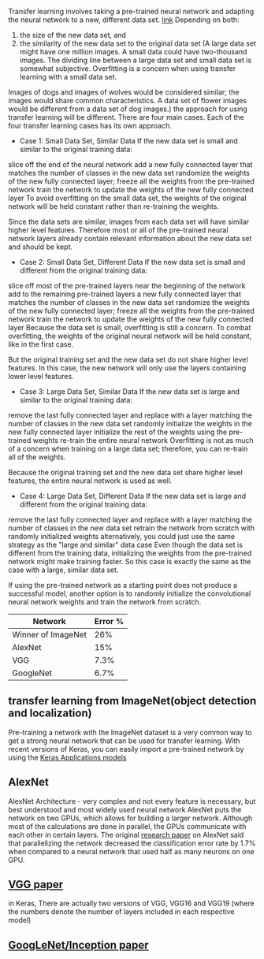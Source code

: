 Transfer learning involves taking a pre-trained neural network and adapting the neural network to a new, different data set.
[link](https://classroom.udacity.com/nanodegrees/nd013/parts/edf28735-efc1-4b99-8fbb-ba9c432239c8/modules/6b6c37bc-13a5-47c7-88ed-eb1fce9789a0/lessons/818a5b8e-44b3-42f9-9921-e0e0e49f104e/concepts/10489223-72fa-4393-848b-f882ba3cf7f9)
Depending on both:
1. the size of the new data set, and
2. the similarity of the new data set to the original data set
(A large data set might have one million images. A small data could have two-thousand images. The dividing line between a large data set and small data set is somewhat subjective. Overfitting is a concern when using transfer learning with a small data set.

Images of dogs and images of wolves would be considered similar; the images would share common characteristics. A data set of flower images would be different from a data set of dog images.)
the approach for using transfer learning will be different. There are four main cases.
Each of the four transfer learning cases has its own approach.
- Case 1: Small Data Set, Similar Data
If the new data set is small and similar to the original training data:

slice off the end of the neural network
add a new fully connected layer that matches the number of classes in the new data set
randomize the weights of the new fully connected layer; freeze all the weights from the pre-trained network
train the network to update the weights of the new fully connected layer
To avoid overfitting on the small data set, the weights of the original network will be held constant rather than re-training the weights.

Since the data sets are similar, images from each data set will have similar higher level features. Therefore most or all of the pre-trained neural network layers already contain relevant information about the new data set and should be kept.
- Case 2: Small Data Set, Different Data
If the new data set is small and different from the original training data:

slice off most of the pre-trained layers near the beginning of the network
add to the remaining pre-trained layers a new fully connected layer that matches the number of classes in the new data set
randomize the weights of the new fully connected layer; freeze all the weights from the pre-trained network
train the network to update the weights of the new fully connected layer
Because the data set is small, overfitting is still a concern. To combat overfitting, the weights of the original neural network will be held constant, like in the first case.

But the original training set and the new data set do not share higher level features. In this case, the new network will only use the layers containing lower level features.
- Case 3: Large Data Set, Similar Data
If the new data set is large and similar to the original training data:

remove the last fully connected layer and replace with a layer matching the number of classes in the new data set
randomly initialize the weights in the new fully connected layer
initialize the rest of the weights using the pre-trained weights
re-train the entire neural network
Overfitting is not as much of a concern when training on a large data set; therefore, you can re-train all of the weights.

Because the original training set and the new data set share higher level features, the entire neural network is used as well.
- Case 4: Large Data Set, Different Data
If the new data set is large and different from the original training data:

remove the last fully connected layer and replace with a layer matching the number of classes in the new data set
retrain the network from scratch with randomly initialized weights
alternatively, you could just use the same strategy as the "large and similar" data case
Even though the data set is different from the training data, initializing the weights from the pre-trained network might make training faster. So this case is exactly the same as the case with a large, similar data set.

If using the pre-trained network as a starting point does not produce a successful model, another option is to randomly initialize the convolutional neural network weights and train the network from scratch.

| Network      | Error %   |
| ----------- | ----------- |
| Winner of ImageNet| 26%      |
| AlexNet   | 15%        |
| VGG   | 7.3%        |
| GoogleNet   | 6.7%        |

## transfer learning from ImageNet(object detection and localization)
Pre-training a network with the ImageNet dataset is a very common way to get a strong neural network that can be used for transfer learning. With recent versions of Keras, you can easily import a pre-trained network by using the [Keras Applications models](https://keras.io/applications/)
## AlexNet
AlexNet Architecture - very complex and not every feature is necessary, but best understood and most widely used neural network
AlexNet puts the network on two GPUs, which allows for building a larger network. Although most of the calculations are done in parallel, the GPUs communicate with each other in certain layers. The original [research paper](https://papers.nips.cc/paper/4824-imagenet-classification-with-deep-convolutional-neural-networks.pdf) on AlexNet said that parallelizing the network decreased the classification error rate by 1.7% when compared to a neural network that used half as many neurons on one GPU.
##  [VGG paper](https://arxiv.org/pdf/1409.1556.pdf)
in Keras, There are actually two versions of VGG, VGG16 and VGG19 (where the numbers denote the number of layers included in each respective model)
## [GoogLeNet/Inception paper](https://arxiv.org/pdf/1409.4842.pdf)
